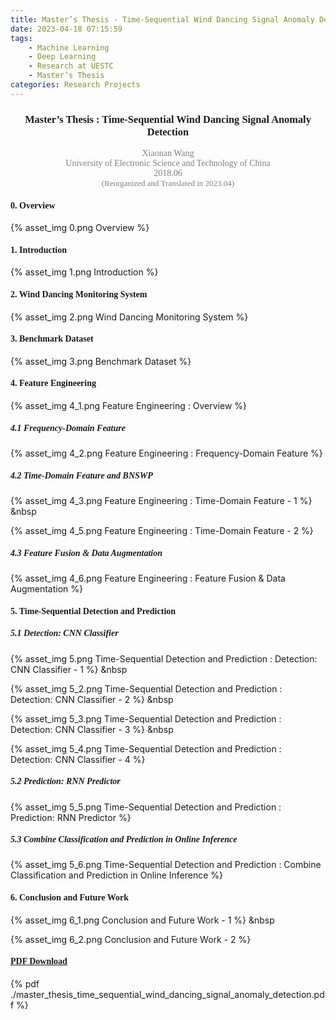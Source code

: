 ```yaml
---
title: Master’s Thesis - Time-Sequential Wind Dancing Signal Anomaly Detection
date: 2023-04-18 07:15:59
tags: 
    - Machine Learning
    - Deep Learning
    - Research at UESTC
    - Master’s Thesis
categories: Research Projects
---
```

### <center><font face="Times">Master’s Thesis : Time-Sequential Wind Dancing Signal Anomaly Detection</font></center>
<center><font face="Times" color=gray>Xiaonan Wang</font></center>
<center><font face="Times" color=gray>University of Electronic Science and Technology of China</font></center>
<center><font face="Times" color=gray>2018.06</font></center>
<center><font face="Times" color=gray size=2>(Reorganized and Translated in 2023.04)</font></center>

#### <font face="Times">0. Overview</font>

{% asset_img 0.png Overview %}

#### <font face="Times">1. Introduction</font>

{% asset_img 1.png Introduction %}

#### <font face="Times">2. Wind Dancing Monitoring System</font>

{% asset_img 2.png Wind Dancing Monitoring System %}

#### <font face="Times">3. Benchmark Dataset</font>

{% asset_img 3.png Benchmark Dataset %}

#### <font face="Times">4. Feature Engineering</font>

{% asset_img 4_1.png Feature Engineering : Overview %}

##### <font face="Times">4.1 Frequency-Domain Feature</font>

{% asset_img 4_2.png Feature Engineering : Frequency-Domain Feature %}

##### <font face="Times">4.2 Time-Domain Feature and BNSWP</font>

{% asset_img 4_3.png Feature Engineering : Time-Domain Feature - 1 %} &nbsp

{% asset_img 4_5.png Feature Engineering : Time-Domain Feature - 2 %}

##### <font face="Times">4.3 Feature Fusion & Data Augmentation</font>

{% asset_img 4_6.png Feature Engineering : Feature Fusion & Data Augmentation %}

#### <font face="Times">5. Time-Sequential Detection and Prediction</font>

##### <font face="Times">5.1 Detection: CNN Classifier</font>

{% asset_img 5.png Time-Sequential Detection and Prediction : Detection: CNN Classifier - 1 %} &nbsp

{% asset_img 5_2.png Time-Sequential Detection and Prediction : Detection: CNN Classifier - 2 %} &nbsp

{% asset_img 5_3.png Time-Sequential Detection and Prediction : Detection: CNN Classifier - 3 %} &nbsp

{% asset_img 5_4.png Time-Sequential Detection and Prediction : Detection: CNN Classifier - 4 %}

##### <font face="Times">5.2 Prediction: RNN Predictor</font>

{% asset_img 5_5.png Time-Sequential Detection and Prediction : Prediction: RNN Predictor %}

##### <font face="Times">5.3 Combine Classification and Prediction in Online Inference</font>

{% asset_img 5_6.png Time-Sequential Detection and Prediction : Combine Classification and Prediction in Online Inference %}

#### <font face="Times">6. Conclusion and Future Work</font>

{% asset_img 6_1.png Conclusion and Future Work - 1 %} &nbsp

{% asset_img 6_2.png Conclusion and Future Work - 2 %}

#### <font face="Times">[PDF Download](https://nicewang.github.io/niceproject/docs/master_thesis_time_sequential_wind_dancing_signal_anomaly_detection.pdf)</font>

{% pdf ./master_thesis_time_sequential_wind_dancing_signal_anomaly_detection.pdf %}
